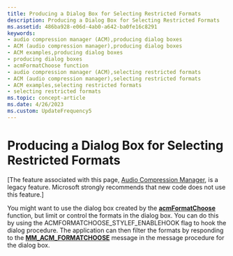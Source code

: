```yaml
---
title: Producing a Dialog Box for Selecting Restricted Formats
description: Producing a Dialog Box for Selecting Restricted Formats
ms.assetid: 486ba928-e06d-4ab0-a642-ba0fe16c8291
keywords:
- audio compression manager (ACM),producing dialog boxes
- ACM (audio compression manager),producing dialog boxes
- ACM examples,producing dialog boxes
- producing dialog boxes
- acmFormatChoose function
- audio compression manager (ACM),selecting restricted formats
- ACM (audio compression manager),selecting restricted formats
- ACM examples,selecting restricted formats
- selecting restricted formats
ms.topic: concept-article
ms.date: 4/26/2023
ms.custom: UpdateFrequency5
---
```


# Producing a Dialog Box for Selecting Restricted Formats

\[The feature associated with this page, [﻿Audio Compression Manager](/windows/win32/multimedia/audio-compression-manager), is a legacy feature. Microsoft strongly recommends that new code does not use this feature.\]

You might want to use the dialog box created by the [**acmFormatChoose**](/windows/desktop/api/Msacm/nf-msacm-acmformatchoose) function, but limit or control the formats in the dialog box. You can do this by using the ACMFORMATCHOOSE\_STYLEF\_ENABLEHOOK flag to hook the dialog procedure. The application can then filter the formats by responding to the [**MM\_ACM\_FORMATCHOOSE**](mm-acm-formatchoose.md) message in the message procedure for the dialog box.

 

 




